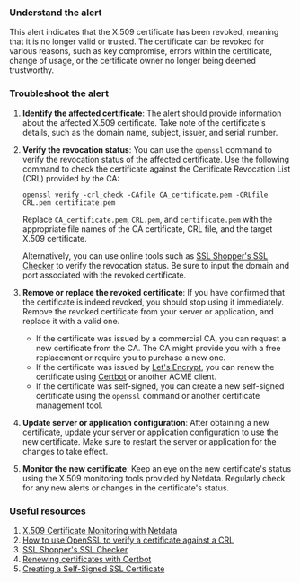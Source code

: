 ### Understand the alert

This alert indicates that the X.509 certificate has been revoked, meaning that it is no longer valid or trusted. The certificate can be revoked for various reasons, such as key compromise, errors within the certificate, change of usage, or the certificate owner no longer being deemed trustworthy.

### Troubleshoot the alert

1. **Identify the affected certificate**: The alert should provide information about the affected X.509 certificate. Take note of the certificate's details, such as the domain name, subject, issuer, and serial number.

2. **Verify the revocation status**: You can use the `openssl` command to verify the revocation status of the affected certificate. Use the following command to check the certificate against the Certificate Revocation List (CRL) provided by the CA:

   ```
   openssl verify -crl_check -CAfile CA_certificate.pem -CRLfile CRL.pem certificate.pem
   ```

   Replace `CA_certificate.pem`, `CRL.pem`, and `certificate.pem` with the appropriate file names of the CA certificate, CRL file, and the target X.509 certificate.

   Alternatively, you can use online tools such as [SSL Shopper's SSL Checker](https://www.sslshopper.com/ssl-checker.html) to verify the revocation status. Be sure to input the domain and port associated with the revoked certificate.

3. **Remove or replace the revoked certificate**: If you have confirmed that the certificate is indeed revoked, you should stop using it immediately. Remove the revoked certificate from your server or application, and replace it with a valid one.

   - If the certificate was issued by a commercial CA, you can request a new certificate from the CA. The CA might provide you with a free replacement or require you to purchase a new one.
   - If the certificate was issued by [Let's Encrypt](https://letsencrypt.org/), you can renew the certificate using [Certbot](https://certbot.eff.org/) or another ACME client.
   - If the certificate was self-signed, you can create a new self-signed certificate using the `openssl` command or another certificate management tool.

4. **Update server or application configuration**: After obtaining a new certificate, update your server or application configuration to use the new certificate. Make sure to restart the server or application for the changes to take effect.

5. **Monitor the new certificate**: Keep an eye on the new certificate's status using the X.509 monitoring tools provided by Netdata. Regularly check for any new alerts or changes in the certificate's status.

### Useful resources

1. [X.509 Certificate Monitoring with Netdata](https://learn.netdata.cloud/docs/agent/collectors/go.d.plugin/modules/x509check)
2. [How to use OpenSSL to verify a certificate against a CRL](https://raymii.org/s/tutorials/OpenSSL_command_line_Root_and_Intermediate_CA_including_OCSP_CRL_Signed_Certs.html)
3. [SSL Shopper's SSL Checker](https://www.sslshopper.com/ssl-checker.html)
4. [Renewing certificates with Certbot](https://certbot.eff.org/docs/using.html#renewing-certificates)
5. [Creating a Self-Signed SSL Certificate](https://www.akadia.com/services/ssh_test_certificate.html)